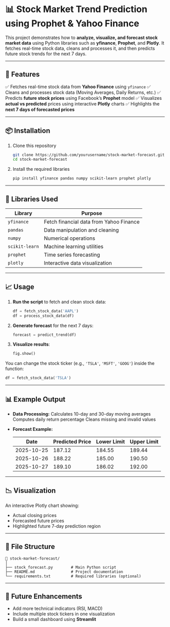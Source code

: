 # 📊 Stock Market Trend Prediction using Prophet & Yahoo Finance

This project demonstrates how to **analyze, visualize, and forecast stock market data** using Python libraries such as **yfinance**, **Prophet**, and **Plotly**.
It fetches real-time stock data, cleans and processes it, and then predicts future stock trends for the next 7 days.

---

## 🚀 Features

✅ Fetches real-time stock data from **Yahoo Finance** using `yfinance`
✅ Cleans and processes stock data (Moving Averages, Daily Returns, etc.)
✅ Predicts **future stock prices** using Facebook’s **Prophet** model
✅ Visualizes **actual vs predicted** prices using interactive **Plotly** charts
✅ Highlights the **next 7 days of forecasted prices**

---

## 📦 Installation

1. Clone this repository

   ```bash
   git clone https://github.com/yourusername/stock-market-forecast.git
   cd stock-market-forecast
   ```

2. Install the required libraries

   ```bash
   pip install yfinance pandas numpy scikit-learn prophet plotly
   ```

---

## 🧠 Libraries Used

| Library        | Purpose                                 |
| -------------- | --------------------------------------- |
| `yfinance`     | Fetch financial data from Yahoo Finance |
| `pandas`       | Data manipulation and cleaning          |
| `numpy`        | Numerical operations                    |
| `scikit-learn` | Machine learning utilities              |
| `prophet`      | Time series forecasting                 |
| `plotly`       | Interactive data visualization          |

---

## 📈 Usage

1. **Run the script** to fetch and clean stock data:

   ```python
   df = fetch_stock_data('AAPL')
   df = process_stock_data(df)
   ```

2. **Generate forecast** for the next 7 days:

   ```python
   forecast = predict_trend(df)
   ```

3. **Visualize results**:

   ```python
   fig.show()
   ```

You can change the stock ticker (e.g., `'TSLA'`, `'MSFT'`, `'GOOG'`) inside the function:

```python
df = fetch_stock_data('TSLA')
```

---

## 📊 Example Output

* **Data Processing:**
  Calculates 10-day and 30-day moving averages
  Computes daily return percentage
  Cleans missing and invalid values

* **Forecast Example:**

  | Date       | Predicted Price | Lower Limit | Upper Limit |
  | ---------- | --------------- | ----------- | ----------- |
  | 2025-10-25 | 187.12          | 184.55      | 189.44      |
  | 2025-10-26 | 188.22          | 185.00      | 190.50      |
  | 2025-10-27 | 189.10          | 186.02      | 192.00      |

---

## 📉 Visualization

An interactive Plotly chart showing:

* Actual closing prices
* Forecasted future prices
* Highlighted future 7-day prediction region

---

## 🧩 File Structure

```
📁 stock-market-forecast/
│
├── stock_forecast.py        # Main Python script
├── README.md                # Project documentation
└── requirements.txt         # Required libraries (optional)
```

---

## 🧠 Future Enhancements

* Add more technical indicators (RSI, MACD)
* Include multiple stock tickers in one visualization
* Build a small dashboard using **Streamlit**

